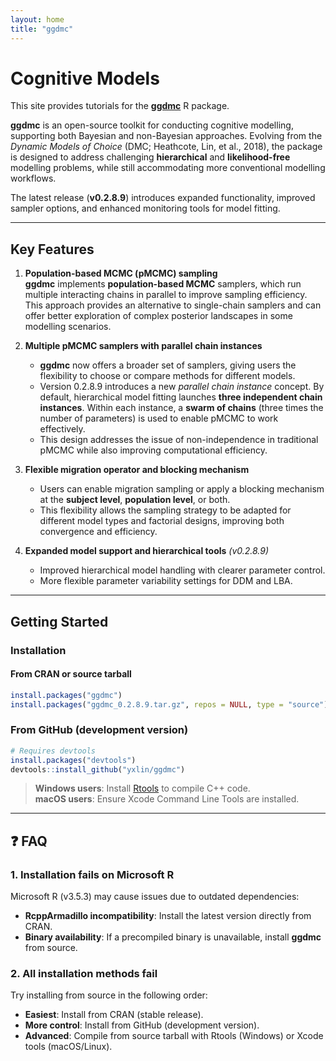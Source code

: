 ```yaml
---
layout: home
title: "ggdmc"
---
```



# Cognitive Models

This site provides tutorials for the [**ggdmc**](https://github.com/yxlin/ggdmc/) R package.  

**ggdmc** is an open-source toolkit for conducting cognitive modelling, supporting both Bayesian and non-Bayesian approaches. Evolving from the *Dynamic Models of Choice* (DMC; Heathcote, Lin, et al., 2018), the package is designed to address challenging **hierarchical** and **likelihood-free** modelling problems, while still accommodating more conventional modelling workflows.  

The latest release (**v0.2.8.9**) introduces expanded functionality, improved sampler options, and enhanced monitoring tools for model fitting.

---

## Key Features

1. **Population-based MCMC (pMCMC) sampling**  
   **ggdmc** implements **population-based MCMC** samplers, which run multiple interacting chains in parallel to improve sampling efficiency.  
   This approach provides an alternative to single-chain samplers and can offer better exploration of complex posterior landscapes in some modelling scenarios.

2. **Multiple pMCMC samplers with parallel chain instances**  
   - **ggdmc** now offers a broader set of samplers, giving users the flexibility to choose or compare methods for different models.  
   - Version 0.2.8.9 introduces a new *parallel chain instance* concept. By default, hierarchical model fitting launches **three independent chain instances**. Within each instance, a **swarm of chains** (three times the number of parameters) is used to enable pMCMC to work effectively.  
   - This design addresses the issue of non-independence in traditional pMCMC while also improving computational efficiency.

3. **Flexible migration operator and blocking mechanism**  
   - Users can enable migration sampling or apply a blocking mechanism at the **subject level**, **population level**, or both.  
   - This flexibility allows the sampling strategy to be adapted for different model types and factorial designs, improving both convergence and efficiency.

4. **Expanded model support and hierarchical tools** *(v0.2.8.9)*  
   - Improved hierarchical model handling with clearer parameter control.  
   - More flexible parameter variability settings for DDM and LBA.

---

## Getting Started

### Installation

#### From CRAN or source tarball
```r
install.packages("ggdmc")
install.packages("ggdmc_0.2.8.9.tar.gz", repos = NULL, type = "source")

```

### From GitHub (development version)
```r
# Requires devtools
install.packages("devtools")
devtools::install_github("yxlin/ggdmc")
```

> **Windows users**: Install [Rtools](https://cran.r-project.org/bin/windows/Rtools/) to compile C++ code.  
> **macOS users**: Ensure Xcode Command Line Tools are installed.

---

## ❓ FAQ

### 1. Installation fails on Microsoft R  
Microsoft R (v3.5.3) may cause issues due to outdated dependencies:  
- **RcppArmadillo incompatibility**: Install the latest version directly from CRAN.  
- **Binary availability**: If a precompiled binary is unavailable, install **ggdmc** from source.

### 2. All installation methods fail  
Try installing from source in the following order:  
- **Easiest**: Install from CRAN (stable release).  
- **More control**: Install from GitHub (development version).  
- **Advanced**: Compile from source tarball with Rtools (Windows) or Xcode tools (macOS/Linux).


